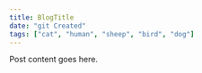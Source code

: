 ```yaml
---
title: BlogTitle
date: "git Created"
tags: ["cat", "human", "sheep", "bird", "dog"]
---
```


Post content goes here.
